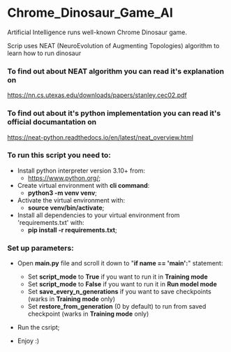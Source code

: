 # Chrome_Dinosaur_Game_AI

Artificial Intelligence runs well-known Chrome Dinosaur game.

Scrip uses NEAT (NeuroEvolution of Augmenting Topologies) algorithm to learn how to run dinosaur

### To find out about NEAT algorithm you can read it's explanation on
https://nn.cs.utexas.edu/downloads/papers/stanley.cec02.pdf

### To find out about it's python implementation you can read it's official documantation on
https://neat-python.readthedocs.io/en/latest/neat_overview.html



### To run this script you need to:
  - Install python interpreter version 3.10+ from:
    * https://www.python.org/;
  - Create virtual environment with **cli command**:
    * **python3 -m venv venv**;
  - Activate the virtual environment with:
    * **source venv/bin/activate**;
  - Install all dependencies to your virtual environment from 'requirements.txt' with:
    * **pip install -r requirements.txt**;
    
### Set up parameters:
  - Open **main.py** file and scroll it down to "**if __name__ == '__main__':**" statement:
    * Set **script_mode** to **True** if you want to run it in **Training mode**
    * Set **script_mode** to **False** if you want to run it in **Run model mode**
    * Set **save_every_n_generations** if you want to save checkpoints (warks in **Training mode** only)
    * Set **restore_from_generation** (0 by default) to run from saved checkpoint (warks in **Training mode** only)
    
  - Run the csript;
  
  - Enjoy :)
